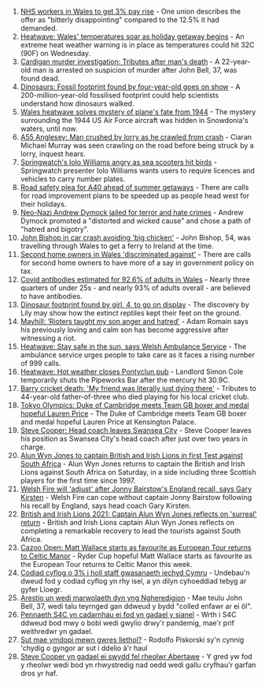1. [NHS workers in Wales to get 3% pay rise](https://www.bbc.co.uk/news/uk-wales-politics-57915990) - One union describes the offer as "bitterly disappointing" compared to the 12.5% it had demanded.
2. [Heatwave: Wales' temperatures soar as holiday getaway begins](https://www.bbc.co.uk/news/uk-wales-57892927) - An extreme heat weather warning is in place as temperatures could hit 32C (90F) on Wednesday.
3. [Cardigan murder investigation: Tributes after man's death](https://www.bbc.co.uk/news/uk-wales-57918439) - A 22-year-old man is arrested on suspicion of murder after John Bell, 37, was found dead.
4. [Dinosaurs: Fossil footprint found by four-year-old goes on show](https://www.bbc.co.uk/news/uk-wales-57910510) - A 200-million-year-old fossilised footprint could help scientists understand how dinosaurs walked.
5. [Wales heatwave solves mystery of plane's fate from 1944](https://www.bbc.co.uk/news/uk-wales-57921985) - The mystery surrounding the 1944 US Air Force aircraft was hidden in Snowdonia's waters, until now.
6. [A55 Anglesey: Man crushed by lorry as he crawled from crash](https://www.bbc.co.uk/news/uk-wales-57920041) - Ciaran Michael Murray was seen crawling on the road before being struck by a lorry, inquest hears.
7. [Springwatch's Iolo Williams angry as sea scooters hit birds](https://www.bbc.co.uk/news/uk-wales-57918483) - Springwatch presenter Iolo Williams wants users to require licences and vehicles to carry number plates.
8. [Road safety plea for A40 ahead of summer getaways](https://www.bbc.co.uk/news/uk-wales-57914100) - There are calls for road improvement plans to be speeded up as people head west for their holidays.
9. [Neo-Nazi Andrew Dymock jailed for terror and hate crimes](https://www.bbc.co.uk/news/uk-england-somerset-57920928) - Andrew Dymock promoted a "distorted and wicked cause" and chose a path of "hatred and bigotry".
10. [John Bishop in car crash avoiding 'big chicken'](https://www.bbc.co.uk/news/uk-wales-57916501) - John Bishop, 54, was travelling through Wales to get a ferry to Ireland at the time.
11. [Second home owners in Wales 'discriminated against'](https://www.bbc.co.uk/news/uk-wales-57881486) - There are calls for second home owners to have more of a say in government policy on tax.
12. [Covid antibodies estimated for 92.6% of adults in Wales](https://www.bbc.co.uk/news/uk-wales-57915167) - Nearly three quarters of under 25s - and nearly 93% of adults overall - are believed to have antibodies.
13. [Dinosaur footprint found by girl, 4, to go on display](https://www.bbc.co.uk/news/uk-wales-57921987) - The discovery by Lily may show how the extinct reptiles kept their feet on the ground.
14. [Mayhill: ‘Rioters taught my son anger and hatred’](https://www.bbc.co.uk/news/uk-wales-57907596) - Adam Romain says his previously loving and calm son has become aggressive after witnessing a riot.
15. [Heatwave: Stay safe in the sun, says Welsh Ambulance Service](https://www.bbc.co.uk/news/uk-wales-57910591) - The ambulance service urges people to take care as it faces a rising number of 999 calls.
16. [Heatwave: Hot weather closes Pontyclun pub](https://www.bbc.co.uk/news/uk-wales-57908735) - Landlord Simon Cole temporarily shuts the Pipeworks Bar after the mercury hit 30.9C.
17. [Barry cricket death: 'My friend was literally just dying there'](https://www.bbc.co.uk/news/uk-wales-57892928) - Tributes to 44-year-old father-of-three who died playing for his local cricket club.
18. [Tokyo Olympics: Duke of Cambridge meets Team GB boxer and medal hopeful Lauren Price](https://www.bbc.co.uk/sport/av/olympics/57876234) - The Duke of Cambridge meets Team GB boxer and medal hopeful Lauren Price at Kensington Palace.
19. [Steve Cooper: Head coach leaves Swansea City](https://www.bbc.co.uk/sport/football/57918658) - Steve Cooper leaves his position as Swansea City's head coach after just over two years in charge.
20. [Alun Wyn Jones to captain British and Irish Lions in first Test against South Africa](https://www.bbc.co.uk/sport/rugby-union/57914574) - Alun Wyn Jones returns to captain the British and Irish Lions against South Africa on Saturday, in a side including three Scottish players for the first time since 1997.
21. [Welsh Fire will 'adjust' after Jonny Bairstow's England recall, says Gary Kirsten](https://www.bbc.co.uk/sport/cricket/57919795) - Welsh Fire can cope without captain Jonny Bairstow following his recall by England, says head coach Gary Kirsten.
22. [British and Irish Lions 2021: Captain Alun Wyn Jones reflects on 'surreal' return](https://www.bbc.co.uk/sport/rugby-union/57913078) - British and Irish Lions captain Alun Wyn Jones reflects on completing a remarkable recovery to lead the tourists against South Africa.
23. [Cazoo Open: Matt Wallace starts as favourite as European Tour returns to Celtic Manor](https://www.bbc.co.uk/sport/golf/57918662) - Ryder Cup hopeful Matt Wallace starts as favourite as the European Tour returns to Celtic Manor this week.
24. [Codiad cyflog o 3% i holl staff gwasanaeth iechyd Cymru](https://www.bbc.co.uk/newyddion/57922735) - Undebau'n dweud fod y codiad cyflog yn rhy isel, a yn dilyn cyhoeddiad tebyg ar gyfer Lloegr.
25. [Arestio un wedi marwolaeth dyn yng Ngheredigion](https://www.bbc.co.uk/newyddion/57914202) - Mae teulu John Bell, 37, wedi talu teyrnged gan ddweud y bydd "colled enfawr ar ei ôl".
26. [Pennaeth S4C yn cadarnhau ei fod yn gadael y sianel](https://www.bbc.co.uk/newyddion/57916085) - Wrth i S4C ddweud bod mwy o bobl wedi gwylio drwy'r pandemig, mae'r prif weithredwr yn gadael.
27. [Sut mae ymdopi mewn gwres llethol?](https://www.bbc.co.uk/newyddion/57916351) - Rodolfo Piskorski sy'n cynnig 'chydig o gyngor ar sut i ddelio â'r haul
28. [Steve Cooper yn gadael ei swydd fel rheolwr Abertawe](https://www.bbc.co.uk/newyddion/57916088) - Y gred yw fod y rheolwr wedi bod yn rhwystredig nad oedd wedi gallu cryfhau'r garfan dros yr haf.
